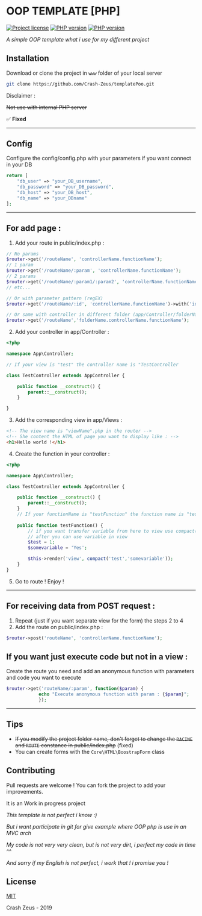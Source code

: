 # OOP TEMPLATE [PHP]
 [![Project license](https://img.shields.io/pypi/l/ansicolortags.svg)](https://github.com/Crash-Zeus/templatePoo/blob/master/LICENSE)
 [![PHP version](https://img.shields.io/badge/php-%3E%207.0-green)](https://www.php.net/downloads.php)
 [![PHP version](https://img.shields.io/badge/Apache%20module%20RewriteEngine-On-green)](https://httpd.apache.org/docs/2.4/fr/mod/mod_rewrite.html)

*A simple OOP template what i use for my different project*

## Installation

Download or clone the project in `www` folder of your local server

```bash
git clone https://github.com/Crash-Zeus/templatePoo.git
```
Disclaimer : 

~~Not use with internal PHP server~~

✅ __Fixed__

---

## Config

Configure the config/config.php with your parameters if you want connect in your DB

```php
return [
	"db_user" => "your_DB_username",
	"db_password" => "your_DB_password",
	"db_host" => "your_DB_host",
	"db_name" => "your_DBname"
];
```
---
## For add page :
1. Add your route in public/index.php :
```php
// No params
$router->get('/routeName', 'controllerName.functionName');
// 1 param
$router->get('/routeName/:param', 'controllerName.functionName');
// 2 params
$router->get('/routeName/:param1/:param2', 'controllerName.functionName');
// etc...

// Or with parameter pattern (regEX)
$router->get('/routeName/:id', 'controllerName.functionName')->with('id', '([0-9]+)');

// Or same with controller in different folder (app/Controller/folderName/controllerName)
$router->get('/routeName','folderName.controllerName.functionName');
```
2. Add your controller in app/Controller :
```php
<?php

namespace App\Controller;

// If your view is "test" the controller name is "TestController

class TestController extends AppController {

    public function __construct() {
        parent::__construct();
    }

}
```
3. Add the corresponding view in app/Views :
```html
<!-- The view name is "viewName".php in the router -->
<!-- She content the HTML of page you want to display like : -->
<h1>Hello world !</h1>
```
4. Create the function in your controller :
```php
<?php

namespace App\Controller;

class TestController extends AppController {

    public function __construct() {
        parent::__construct();
	}
	// If your functionName is "testFunction" the function name is "testFunction()"
	
	public function testFunction() {
		// if you want transfer variable from here to view use compact()
		// after you can use variable in view 
		$test = 1;
		$somevariable = 'Yes';

		$this->render('view', compact('test','somevariable'));
	}
}
```
5. Go to route ! Enjoy !

---
## For receiving data from POST request :
1. Repeat (just if you want separate view for the form) the steps 2 to 4
2. Add the route on public/index.php :
```php
$router->post('routeName', 'controllerName.functionName');
```

## If you want just execute code but not in a view :
Create the route you need and add an anonymous function with parameters and code you want to execute
```php
$router->get('routeName/:param', function($param) {
			echo "Execute anonymous function with param : {$param}";
			});
```
---
## Tips
- ~~If you modify the project folder name, don't forget to change the `RACINE` and `ROUTE` constance in public/index.php~~ (fixed)
- You can create forms with the `Core\HTML\BoostrapForm` class

## Contributing
Pull requests are welcome ! You can fork the project to add your improvements.

It is an Work in progress project

*This template is not perfect i know :)*

*But i want participate in git for give example where OOP php is use in an MVC arch*

*My code is not very very clean, but is not very dirt, i perfect my code in time ^^*

*And sorry if my English is not perfect, i work that ! i promise you !*

## License
[MIT](https://github.com/Crash-Zeus/templatePoo/blob/master/LICENSE) 

 Crash Zeus - 2019
